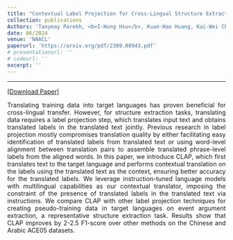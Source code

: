 ```yaml
---
title: "Contextual Label Projection for Cross-Lingual Structure Extraction"
collection: publications
Authors: 'Tanymay Parekh, <b>I-Hung Hsu</b>, Kuan-Hao Huang, Kai-Wei Chang, Nanyun Peng.'
date: 06/2024
venue: 'NAACL'
paperurl: 'https://arxiv.org/pdf/2309.08943.pdf'
# presentationurl: ''
# codeurl: ''
excerpt: ''
---
```

---
<a href='https://arxiv.org/pdf/2309.08943.pdf' target="_blank">[Download Paper]</a>

<p align="justify">
Translating training data into target languages has proven beneficial for cross-lingual transfer. However, for structure extraction tasks, translating data requires a label projection step, which translates input text and obtains translated labels in the translated text jointly. Previous research in label projection mostly compromises translation quality by either facilitating easy identification of translated labels from translated text or using word-level alignment between translation pairs to assemble translated phrase-level labels from the aligned words. In this paper, we introduce CLAP, which first translates text to the target language and performs contextual translation on the labels using the translated text as the context, ensuring better accuracy for the translated labels. We leverage instruction-tuned language models with multilingual capabilities as our contextual translator, imposing the constraint of the presence of translated labels in the translated text via instructions. We compare CLAP with other label projection techniques for creating pseudo-training data in target languages on event argument extraction, a representative structure extraction task. Results show that CLAP improves by 2-2.5 F1-score over other methods on the Chinese and Arabic ACE05 datasets.
</p>
